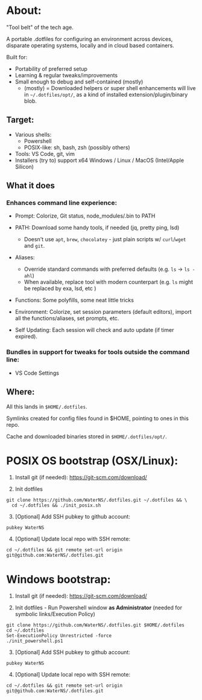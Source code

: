 # About:
"Tool belt" of the tech age.

A portable .dotfiles for configuring an environment across devices, disparate operating systems, locally and in cloud based containers.

Built for:
- Portability of preferred setup
- Learning & regular tweaks/improvements
- Small enough to debug and self-contained (mostly)
  - (mostly) = Downloaded helpers or super shell enhancements will live in `~/.dotfiles/opt/`, as a kind of installed extension/plugin/binary blob.

## Target:
- Various shells:
  - Powershell
  - POSIX-like: sh, bash, zsh (possibly others)
- Tools: VS Code, git, vim
- Installers (try to) support x64 Windows / Linux / MacOS (Intel/Apple Silicon)

## What it does

### Enhances command line experience:
- Prompt: Colorize, Git status, node_modules/.bin to PATH

- PATH: Download some handy tools, if needed (jq, pretty ping, lsd)
  - Doesn't use `apt`, `brew`, `chocolatey` - just plain  scripts w/ `curl`/`wget` and `git`.

- Aliases:
  - Override standard commands with preferred defaults (e.g. `ls` -> `ls -ahl`)
  - When available, replace tool with modern counterpart (e.g. `ls` might be replaced by exa, lsd, etc )
- Functions: Some polyfills, some neat little tricks

- Environment: Colorize, set session parameters (default editors), import all the functions/aliases, set prompts, etc.
- Self Updating: Each session will check and auto update (if timer expired).

### Bundles in support for tweaks for tools outside the command line:
- VS Code Settings

## Where:
All this lands in `$HOME/.dotfiles`.

Symlinks created for config files found in $HOME, pointing to ones in this repo.

Cache and downloaded binaries stored in `$HOME/.dotfiles/opt/`.


# POSIX OS bootstrap (OSX/Linux):
1. Install git (if needed): https://git-scm.com/download/

2. Init dotfiles
```
git clone https://github.com/WaterNS/.dotfiles.git ~/.dotfiles && \
  cd ~/.dotfiles && ./init_posix.sh
```

3. [Optional] Add SSH pubkey to github account:
```
pubkey WaterNS
```

4. [Optional] Update local repo with SSH remote:
```
cd ~/.dotfiles && git remote set-url origin git@github.com:WaterNS/.dotfiles.git
```

# Windows bootstrap:
1. Install git (if needed): https://git-scm.com/download/

2. Init dotfiles - Run Powershell window **as Administrator** (needed for symbolic links/Execution Policy)
```
git clone https://github.com/WaterNS/.dotfiles.git $HOME/.dotfiles
cd ~/.dotfiles
Set-ExecutionPolicy Unrestricted -force
./init_powershell.ps1
```

3. [Optional] Add SSH pubkey to github account:
```
pubkey WaterNS
```

4. [Optional] Update local repo with SSH remote:
```
cd ~/.dotfiles && git remote set-url origin git@github.com:WaterNS/.dotfiles.git
```
